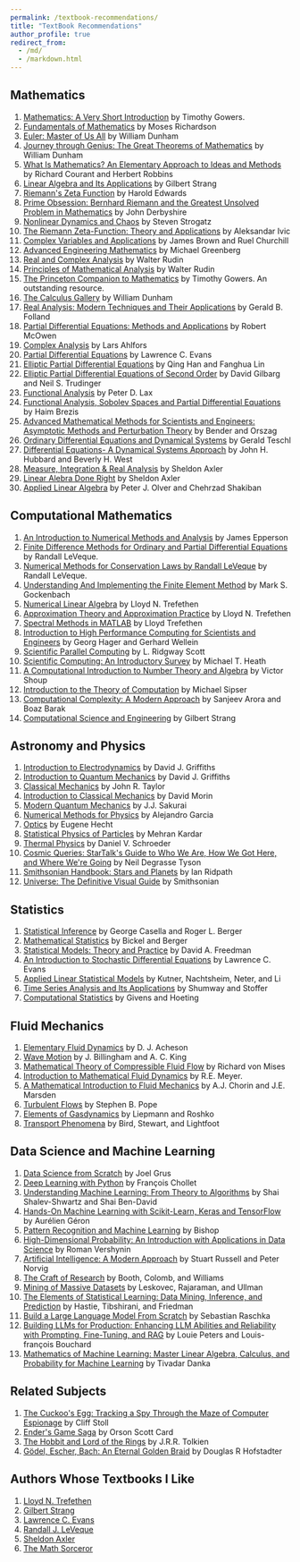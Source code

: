 ```yaml
---
permalink: /textbook-recommendations/
title: "TextBook Recommendations"
author_profile: true
redirect_from: 
  - /md/
  - /markdown.html
---
```


## Mathematics

1. [Mathematics: A Very Short Introduction](http://www.amazon.com/Mathematics-Short-Introduction-Timothy-Gowers/dp/0192853619/ref=sr_1_1?s=books&ie=UTF8&qid=1460313156&sr=1-1&keywords=Mathematics+A+very+short+introduction) by Timothy Gowers.
2. [Fundamentals of Mathematics](http://www.amazon.com/Fundamentals-Mathematics-Moses-Richardson-Leonard/dp/0023996900/ref=sr_1_1?s=books&ie=UTF8&qid=1460313204&sr=1-1&keywords=Fundamentals+of+Mathematics+moses) by Moses Richardson
3. [Euler: Master of Us All](http://www.amazon.com/Euler-Master-Dolciani-Mathematical-Expositions/dp/0883853280/ref=sr_1_1?s=books&ie=UTF8&qid=1460313245&sr=1-1&keywords=Euler+master+of+us+all) by William Dunham
4. [Journey through Genius: The Great Theorems of Mathematics](http://www.amazon.com/Journey-through-Genius-Theorems-Mathematics/dp/014014739X/ref=sr_1_1?s=books&ie=UTF8&qid=1460313277&sr=1-1&keywords=Journey+through+Genius) by William Dunham
5. [What Is Mathematics? An Elementary Approach to Ideas and Methods](http://www.amazon.com/Mathematics-Elementary-Approach-Ideas-Methods/dp/0195105192/ref=sr_1_1?s=books&ie=UTF8&qid=1460313352&sr=1-1&keywords=What+is+Mathematics%3F) by Richard Courant and Herbert Robbins
6. [Linear Algebra and Its Applications](http://www.amazon.com/Linear-Algebra-Its-Applications-4th/dp/0030105676/ref=sr_1_3?s=books&ie=UTF8&qid=1460313383&sr=1-3&keywords=linear+algebra+strang) by Gilbert Strang
7. [Riemann's Zeta Function](http://www.amazon.com/Riemanns-Zeta-Function-Harold-Edwards/dp/0486417409/ref=sr_1_1?s=books&ie=UTF8&qid=1460313437&sr=1-1&keywords=Riemann%27s+Zeta+Function) by Harold Edwards
8. [Prime Obsession: Bernhard Riemann and the Greatest Unsolved Problem in Mathematics](http://www.amazon.com/Prime-Obsession-Bernhard-Greatest-Mathematics/dp/0452285259/ref=sr_1_2?s=books&rps=1&ie=UTF8&qid=1460313469&sr=1-2&keywords=Prime+Obsession) by John Derbyshire
9. [Nonlinear Dynamics and Chaos](http://www.amazon.com/Nonlinear-Dynamics-Chaos-Applications-Nonlinearity/dp/0813349109/ref=sr_1_1?s=books&ie=UTF8&qid=1460313505&sr=1-1&keywords=Nonlinear+Dynamics+and+Chaos) by Steven Strogatz
10. [The Riemann Zeta-Function: Theory and Applications](http://www.amazon.com/Riemann-Zeta-Function-Theory-Applications-Mathematics/dp/0486428133/ref=sr_1_2?s=books&ie=UTF8&qid=1460313549&sr=1-2&keywords=The+Riemann+Zeta-Function) by Aleksandar Ivic
11. [Complex Variables and Applications](http://www.amazon.com/Complex-Variables-Applications-James-Brown/dp/0073051942/ref=sr_1_2?s=books&ie=UTF8&qid=1460313577&sr=1-2&keywords=Complex+variables+brown) by James Brown and Ruel Churchill
12. [Advanced Engineering Mathematics](http://www.amazon.com/Advanced-Engineering-Mathematics-Michael-Greenberg/dp/0133214311/ref=sr_1_1?s=books&ie=UTF8&qid=1460313647&sr=1-1&keywords=Advanced+Engineering+Mathematics+Greenberg) by Michael Greenberg
13. [Real and Complex Analysis](http://www.amazon.com/Real-Complex-Analysis-Higher-Mathematics/dp/0070542341/ref=sr_1_2?s=books&ie=UTF8&qid=1460313676&sr=1-2&keywords=Real+and+Complex+Analysis+rudin) by Walter Rudin
14. [Principles of Mathematical Analysis](https://www.amazon.com/gp/product/007054235X/ref=dbs_a_def_rwt_bibl_vppi_i1) by Walter Rudin
15. [The Princeton Companion to Mathematics](https://www.amazon.com/Princeton-Companion-Mathematics-Timothy-Gowers/dp/0691118809) by Timothy Gowers. An outstanding resource.
16. [The Calculus Gallery](https://www.amazon.com/Calculus-Gallery-Masterpieces-Newton-Lebesgue/dp/0691136262) by William Dunham
17. [Real Analysis: Modern Techniques and Their Applications](https://www.amazon.com/Real-Analysis-Modern-Techniques-Applications/dp/0471317160) by Gerald B. Folland
18. [Partial Differential Equations: Methods and Applications](https://www.amazon.com/Partial-Differential-Equations-Methods-Applications/dp/0130093351) by Robert McOwen
19. [Complex Analysis](https://www.amazon.com/Complex-Analysis-Lars-Ahlfors/dp/0070006571) by Lars Ahlfors
20. [Partial Differential Equations](https://www.amazon.com/gp/product/0821849743/ref=dbs_a_def_rwt_bibl_vppi_i0) by Lawrence C. Evans
21. [Elliptic Partial Differential Equations](https://www.amazon.com/Elliptic-Partial-Differential-Equations-Courant/dp/0821853139) by Qing Han and Fanghua Lin
22. [Elliptic Partial Differential Equations of Second Order](https://www.amazon.com/Elliptic-Partial-Differential-Equations-Second/dp/3540411607) by David Gilbarg and Neil S. Trudinger
23. [Functional Analysis](https://www.amazon.com/Functional-Analysis-Peter-D-Lax/dp/0471556041) by Peter D. Lax
24. [Functional Analysis, Sobolev Spaces and Partial Differential Equations](https://www.amazon.com/Functional-Analysis-Differential-Equations-Universitext/dp/0387709134) by Haim Brezis
25. [Advanced Mathematical Methods for Scientists and Engineers: Asymptotic Methods and Perturbation Theory](https://www.amazon.com/Advanced-Mathematical-Methods-Scientists-Engineers/dp/0387989315) by Bender and Orszag
26. [Ordinary Differential Equations and Dynamical Systems](https://www.mat.univie.ac.at/~gerald/ftp/book-ode/ode.pdf) by Gerald Teschl
27. [Differential Equations- A Dynamical Systems Approach](https://www.amazon.com/Differential-Equations-Dynamical-Approach-Mathematics/dp/0387972862) by John H. Hubbard and Beverly H. West
28. [Measure, Integration & Real Analysis](https://measure.axler.net/) by Sheldon Axler
29. [Linear Alebra Done Right](https://www.amazon.com/Linear-Algebra-Right-Undergraduate-Mathematics/dp/3319110799/ref=sr_1_1?crid=1XTALQBH1EG1U&keywords=Linear+Algebra+done+right&qid=1700942687&s=books&sprefix=linear+algebra+done+right%2Cstripbooks%2C119&sr=1-1) by Sheldon Axler
30. [Applied Linear Algebra](https://link.springer.com/book/10.1007/978-3-319-91041-3) by Peter J. Olver and Chehrzad Shakiban


## Computational Mathematics
1. [An Introduction to Numerical Methods and Analysis](http://www.amazon.com/Introduction-Numerical-Methods-Analysis/dp/1118367596/ref=sr_1_1?s=books&ie=UTF8&qid=1460313320&sr=1-1&keywords=Introduction+to+Numerical+Methods+and+Analysis+epperson) by James Epperson
2. [Finite Difference Methods for Ordinary and Partial Differential Equations](https://www.amazon.com/Difference-Methods-Ordinary-Differential-Equations/dp/0898716292) by Randall LeVeque.
3. [Numerical Methods for Conservation Laws by Randall LeVeque](https://www.amazon.com/Numerical-Methods-Conservation-Randall-LeVeque/dp/3764327235/ref=sr_1_2?qid=1700674089&refinements=p_27%3ARandall%20LeVeque&s=books&sr=1-2) by Randall LeVeque.
4. [Understanding And Implementing the Finite Element Method](https://www.amazon.com/Understanding-Implementing-Finite-Element-Method/dp/0898716144) by Mark S. Gockenbach
5. [Numerical Linear Algebra](https://www.amazon.com/dp/0898713617/?tag=stackoverflow17-20) by Lloyd N. Trefethen
6. [Approximation Theory and Approximation Practice](https://www.amazon.com/Approximation-Theory-Practice-Applied-Mathematics/dp/1611972396) by Lloyd N. Trefethen
7. [Spectral Methods in MATLAB](https://people.maths.ox.ac.uk/trefethen/spectral.html) by Lloyd Trefethen
8. [Introduction to High Performance Computing for Scientists and Engineers](https://www.amazon.com/Introduction-Performance-Computing-Scientists-Computational/dp/143981192X) by Georg Hager and Gerhard Wellein
9. [Scientific Parallel Computing](https://www.amazon.com/Scientific-Parallel-Computing-Ridgway-Scott/dp/069111935X) by L. Ridgway Scott
10. [Scientific Computing: An Introductory Survey](https://www.amazon.com/Scientific-Computing-Introductory-Survey-Revised/dp/1611975573) by Michael T. Heath
11. [A Computational Introduction to Number Theory and Algebra](https://compmath.files.wordpress.com/2008/08/computational_introduction-to-number_theory_and_algebra.pdf) by Victor Shoup
12. [Introduction to the Theory of Computation](https://www.amazon.com/Introduction-Theory-Computation-Michael-Sipser/dp/113318779X) by Michael Sipser
13. [Computational Complexity: A Modern Approach](https://www.amazon.com/Computational-Complexity-Approach-Sanjeev-Arora/dp/0521424267) by Sanjeev Arora and Boaz Barak
14. [Computational Science and Engineering](https://www.amazon.com/Computational-Science-Engineering-Gilbert-Strang/dp/0961408812) by Gilbert Strang

## Astronomy and Physics
1. [Introduction to Electrodynamics](https://www.amazon.com/Introduction-Electrodynamics-David-J-Griffiths/dp/1108420419?&linkCode=sl1&tag=abakcus-20&linkId=0b2ded00747821a20d283f7f906f5120&language=en_US&ref_=as_li_ss_tl) by David J. Griffiths
2. [Introduction to Quantum Mechanics](https://www.amazon.com/Introduction-Quantum-Mechanics-David-Griffiths/dp/1107189632/ref=sr_1_1?crid=YYI0MHUF339G&keywords=Introduction+to+Quantum+Mechanics&qid=1681788312&s=books&sprefix=introduction+to+quantum+mechanics%2Cstripbooks%2C448&sr=1-1&ufe=app_do%3Aamzn1.fos.18ed3cb5-28d5-4975-8bc7-93deae8f9840) by David J. Griffiths
3. [Classical Mechanics](https://www.amazon.com/Classical-Mechanics-CLASSICAL-MECHANICS-Hardcover/dp/B00SLS9J5U?&linkCode=sl1&tag=abakcus-20&linkId=c271059fc6d25e3d2dfeac3e3044c1a7&language=en_US&ref_=as_li_ss_tl) by John R. Taylor
4. [Introduction to Classical Mechanics](https://www.amazon.com/Introduction-Classical-Mechanics-Problems-Solutions/dp/0521876222?&linkCode=sl1&tag=abakcus-20&linkId=9f6b888fb7de2c24f0f276c22cedcd18&language=en_US&ref_=as_li_ss_tl) by David Morin
5. [Modern Quantum Mechanics](https://www.amazon.com/Modern-Quantum-Mechanics-Revised-Sakurai/dp/0201539292?&linkCode=sl1&tag=abakcus-20&linkId=807ea7ddc8f2c04377058e81c940c072&language=en_US&ref_=as_li_ss_tl) by J.J. Sakurai
6. [Numerical Methods for Physics](https://www.amazon.com/Numerical-Methods-Physics-Python-Alejandro/dp/1548865494?&linkCode=sl1&tag=abakcus-20&linkId=9c37cc06115e9bd42f87232dfd4e183c&language=en_US&ref_=as_li_ss_tl) by Alejandro Garcia
7. [Optics](https://www.amazon.com/Optics-5th-Eugene-Hecht/dp/0133977226?&linkCode=sl1&tag=abakcus-20&linkId=f5458e53a04bfc6faa4496e12688d1a7&language=en_US&ref_=as_li_ss_tl) by Eugene Hecht
8. [Statistical Physics of Particles](https://www.amazon.com/Statistical-Physics-Particles-Mehran-Kardar/dp/0521873428?&linkCode=sl1&tag=abakcus-20&linkId=8dcc8e1107a8e1b2b53a091f2430a80b&language=en_US&ref_=as_li_ss_tl) by Mehran Kardar
9. [Thermal Physics](https://www.amazon.com/Introduction-Thermal-Physics-Daniel-Schroeder/dp/0192895559?&linkCode=sl1&tag=abakcus-20&linkId=0870f14a026ff09905cb38df55db342e&language=en_US&ref_=as_li_ss_tl) by Daniel V. Schroeder
10. [Cosmic Queries: StarTalk's Guide to Who We Are, How We Got Here, and Where We're Going](https://www.amazon.com/Cosmic-Queries-StarTalks-Guide-Where/dp/1426221770) by Neil Degrasse Tyson
11. [Smithsonian Handbook: Stars and Planets](https://www.amazon.com/Smithsonian-Handbooks-Stars-Planets/dp/0789489880/ref=sr_1_sc_1?s=books&ie=UTF8&qid=1460313755&sr=1-1-spell&keywords=Stars+and+Planetrs+Smithsonian) by Ian Ridpath
12. [Universe: The Definitive Visual Guide](https://www.amazon.com/Universe-Robert-Dinwiddie/dp/0756698413) by Smithsonian


## Statistics 
1. [Statistical Inference](https://www.amazon.com/Statistical-Inference-George-Casella/dp/0534243126) by George Casella and  Roger L. Berger 
2. [Mathematical Statistics](https://www.amazon.com/Mathematical-Statistics-Basic-Selected-Topics/dp/0132306379/) by Bickel and Berger 
3. [Statistical Models: Theory and Practice](https://www.amazon.com/Statistical-Models-Practice-David-Freedman/dp/0521743850) by David A. Freedman
4. [An Introduction to Stochastic Differential Equations](https://www.amazon.com/Introduction-Stochastic-Differential-Equations/dp/1470410540) by Lawrence C. Evans
5. [Applied Linear Statistical Models](https://www.amazon.com/Applied-Linear-Statistical-Models-Michael/dp/007310874X) by Kutner, Nachtsheim, Neter, and Li  
6. [Time Series Analysis and Its Applications](https://www.amazon.com/Time-Analysis-Its-Applications-Statistics/dp/3319524518) by Shumway and Stoffer 
7. [Computational Statistics](https://www.amazon.com/Computational-Statistics-Geof-H-Givens/dp/0470533315) by Givens and Hoeting


## Fluid Mechanics
1. [Elementary Fluid Dynamics](https://www.amazon.com/Elementary-Dynamics-Applied-Mathematics-Computing/dp/0198596790) by D. J. Acheson
2. [Wave Motion](https://www.amazon.com/Motion-Cambridge-Texts-Applied-Mathematics/dp/0521634504) by J. Billingham and A. C. King
3. [Mathematical Theory of Compressible Fluid Flow](https://rads.stackoverflow.com/amzn/click/com/0486439410) by Richard von Mises
4. [Introduction to Mathematical Fluid Dynamics](https://rads.stackoverflow.com/amzn/click/com/0486615545) by R.E. Meyer.
5. [A Mathematical Introduction to Fluid Mechanics](https://rads.stackoverflow.com/amzn/click/com/0387979182) by A.J. Chorin and J.E. Marsden
6. [Turbulent Flows](https://www.amazon.com/Turbulent-Flows-Stephen-B-Pope/dp/0521598869) by Stephen B. Pope
7. [Elements of Gasdynamics](https://www.amazon.com/Elements-Gasdynamics-H-W-Liepmann/dp/0486419630) by Liepmann and Roshko 
8. [Transport Phenomena](https://www.amazon.com/Transport-Phenomena-R-Byron-Bird/dp/047107392X) by Bird, Stewart, and Lightfoot


## Data Science and Machine Learning
1. [Data Science from Scratch](https://www.amazon.com/Data-Science-Scratch-Principles-Python/dp/1492041130) by Joel Grus
2. [Deep Learning with Python](https://www.manning.com/books/deep-learning-with-python-second-edition) by François Chollet
3. [Understanding Machine Learning: From Theory to Algorithms](https://www.amazon.com/Understanding-Machine-Learning-Theory-Algorithms/dp/1107057132) by  Shai Shalev-Shwartz and  Shai Ben-David
4. [Hands-On Machine Learning with Scikit-Learn, Keras and TensorFlow](https://www.amazon.com/Hands-Machine-Learning-Scikit-Learn-TensorFlow/dp/1492032646) by Aurélien Géron
5. [Pattern Recognition and Machine Learning](https://www.amazon.com/Pattern-Recognition-Learning-Information-Statistics/dp/0387310738) by Bishop 
6. [High-Dimensional Probability: An Introduction with Applications in Data Science](https://www.amazon.com/High-Dimensional-Probability-Introduction-Applications-Probabilistic/dp/1108415199/) by Roman Vershynin
7. [Artificial Intelligence: A Modern Approach](https://www.amazon.com/Artificial-Intelligence-Modern-Approach-3rd/dp/0136042597) by Stuart Russell and Peter Norvig
8. [The Craft of Research](https://www.amazon.com/Research-Chicago-Writing-Editing-Publishing/dp/0226065669) by Booth, Colomb, and Williams
9. [Mining of Massive Datasets](https://www.amazon.com/Mining-Massive-Datasets-Jure-Leskovec/dp/1107077230) by Leskovec, Rajaraman, and Ullman
10. [The Elements of Statistical Learning: Data Mining, Inference, and Prediction](https://www.amazon.com/Elements-Statistical-Learning-Prediction-Statistics/dp/0387848576) by Hastie, Tibshirani, and Friedman
11. [Build a Large Language Model From Scratch](https://www.manning.com/books/build-a-large-language-model-from-scratch) by Sebastian Raschka
12. [Building LLMs for Production: Enhancing LLM Abilities and Reliability with Prompting, Fine-Tuning, and RAG](https://www.amazon.com/Building-LLMs-Production-Reliability-Fine-Tuning/dp/B0D4FFPFW8) by Louie Peters and Louis-françois Bouchard
13. [Mathematics of Machine Learning: Master Linear Algebra, Calculus, and Probability for Machine Learning](https://www.amazon.com/Mathematics-Machine-Learning-Calculus-Probability/dp/1837027870) by Tivadar Danka

## Related Subjects
1. [The Cuckoo's Egg: Tracking a Spy Through the Maze of Computer Espionage](http://www.amazon.com/Cuckoos-Egg-Tracking-Computer-Espionage/dp/1416507787/ref=sr_1_1?s=books&ie=UTF8&qid=1460313724&sr=1-1&keywords=The+Cuckoo%27s+Egg) by Cliff Stoll
2. [Ender's Game Saga](https://www.goodreads.com/series/43963-ender-s-saga) by Orson Scott Card
3. [The Hobbit and Lord of the Rings](https://www.amazon.com/J-R-R-Tolkien-4-Book-Boxed-Set/dp/0345538374) by J.R.R. Tolkien 
4. [Gödel, Escher, Bach: An Eternal Golden Braid](https://www.amazon.com/G%C3%B6del-Escher-Bach-Eternal-Golden/dp/0465026567/ref=sr_1_1?crid=FXSAGC5IJF5I&keywords=Godel+Escher+Batch&qid=1700942152&s=books&sprefix=godel+escher+batch%2Cstripbooks%2C116&sr=1-1) by Douglas R Hofstadter

## Authors Whose Textbooks I Like
1. [Lloyd N. Trefethen](https://people.maths.ox.ac.uk/trefethen/papers.html)
2. [Gilbert Strang](https://math.mit.edu/~gs/papers/papers.html)
3. [Lawrence C. Evans](https://math.berkeley.edu/~evans/)
4. [Randall J. LeVeque](https://faculty.washington.edu/rjl/booksnotes.html)
5. [Sheldon Axler](https://www.axler.net/books.html)
6. [The Math Sorceror](https://www.youtube.com/@TheMathSorcerer)
